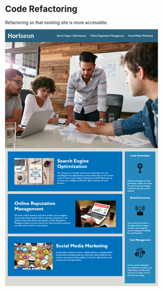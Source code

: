 # Code Refactoring
Refactoring so that existing site is more accessible.

![screenshot of website](./assets/images/01-html-css-git-homework-demo.png)
